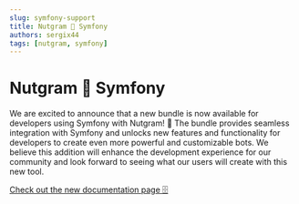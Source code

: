 ```yaml
---
slug: symfony-support
title: Nutgram 🤝 Symfony
authors: sergix44
tags: [nutgram, symfony]
---
```


# Nutgram 🤝 Symfony

We are excited to announce that a new bundle is now available for developers using Symfony with Nutgram! 🥳 The bundle
provides seamless integration with Symfony and unlocks new features and
functionality for developers to create even more powerful and customizable bots. We believe this addition will enhance
the development experience for our community and look forward to seeing what our users will create with this new tool.

[Check out the new documentation page 🗄](/docs/configuration/symfony)